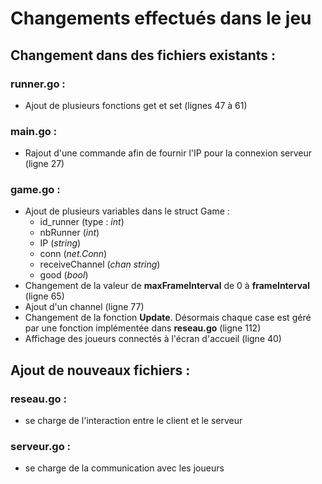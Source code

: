 # Changements effectués dans le jeu  

## Changement dans des fichiers existants :

### **runner.go :**

- Ajout de plusieurs fonctions get et set (lignes 47 à 61)

### **main.go :**

- Rajout d'une commande afin de fournir l'IP pour la connexion serveur (ligne 27)

### **game.go :**

- Ajout de plusieurs variables dans le struct Game : 
    - id_runner (type : *int*)
    - nbRunner (*int*)
    - IP (*string*)
    - conn (*net.Conn*)
    - receiveChannel (*chan string*)
    - good (*bool*)
- Changement de la valeur de **maxFrameInterval** de 0 à **frameInterval** (ligne 65)
- Ajout d'un channel (ligne 77)
- Changement de la fonction **Update**. Désormais chaque case est géré par une fonction implémentée dans **reseau.go** (ligne 112)
- Affichage des joueurs connectés à l'écran d'accueil (ligne 40)

## Ajout de nouveaux fichiers :

### **reseau.go :** 

- se charge de l'interaction entre le client et le serveur

### **serveur.go :**

- se charge de la communication avec les joueurs